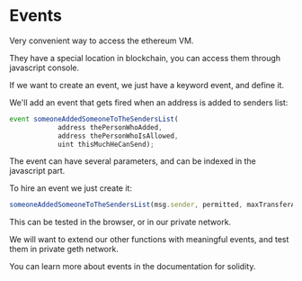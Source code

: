 # Events

Very convenient way to access the ethereum VM.

They have a special location in blockchain, you can access them through javascript console.

If we want to create an event, we just have a keyword event, and define it.

We'll add an event that gets fired when an address is added to senders list:

``` javascript
event someoneAddedSomeoneToTheSendersList(
            address thePersonWhoAdded,
            address thePersonWhoIsAllowed,
            uint thisMuchHeCanSend);
```

The event can have several parameters, and can be indexed in the javascript part.

To hire an event we just create it:

``` javascript
someoneAddedSomeoneToTheSendersList(msg.sender, permitted, maxTransferAmount);
```

This can be tested in the browser, or in our private network.

We will want to extend our other functions with meaningful events, and test them in private geth network.

You can learn more about events in the documentation for solidity.

